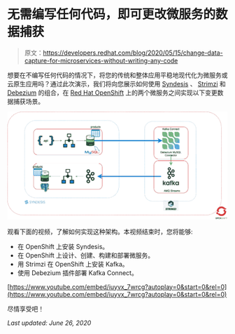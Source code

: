 # 无需编写任何代码，即可更改微服务的数据捕获

> 原文：<https://developers.redhat.com/blog/2020/05/15/change-data-capture-for-microservices-without-writing-any-code>

想要在不编写任何代码的情况下，将您的传统和整体应用平稳地现代化为微服务或云原生应用吗？通过此次演示，我们将向您展示如何使用 [Syndesis](https://syndesis.io/) 、 [Strimzi](https://strimzi.io/) 和 [Debezium](https://debezium.io/) 的组合，在 [Red Hat OpenShift](https://developers.redhat.com/products/openshift/getting-started) 上的两个微服务之间实现以下变更数据捕获场景。

![architecture diagram](img/a7708af774c3f044ec1205d9e85981a0.png)

观看下面的视频，了解如何实现这种架构。本视频结束时，您将能够:

*   在 OpenShift 上安装 Syndesis。
*   在 OpenShift 上设计、创建、构建和部署微服务。
*   用 Strimzi 在 OpenShift 上安装 Kafka。
*   使用 Debezium 插件部署 Kafka Connect。

[https://www.youtube.com/embed/iuyvx_7wrcg?autoplay=0&start=0&rel=0](https://www.youtube.com/embed/iuyvx_7wrcg?autoplay=0&start=0&rel=0)

尽情享受吧！

*Last updated: June 26, 2020*